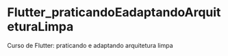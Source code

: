 # Flutter_praticandoEadaptandoArquiteturaLimpa
Curso de Flutter: praticando e adaptando arquitetura limpa
